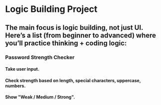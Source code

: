
# Logic Building Project

## The main focus is logic building, not just UI. Here’s a list (from beginner to advanced) where you’ll practice thinking + coding logic:

### Password Strength Checker

#### Take user input.
#### Check strength based on length, special characters, uppercase, numbers.
#### Show "Weak / Medium / Strong".